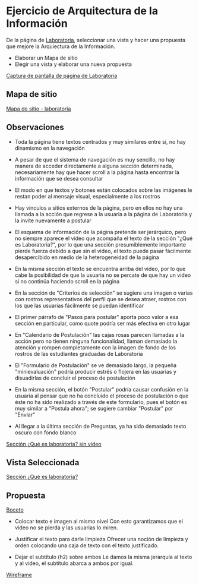 # Ejercicio de Arquitectura de la Información

De la página de [Laboratoria](http://convocatoria.laboratoria.la/), seleccionar una vista y hacer una propuesta que mejore la Arquiectura de la Información.

* Elaborar un Mapa de sitio
* Elegir una vista y elaborar una nueva propuesta

[Captura de pantalla de página de Laboratoria](./images/screencapture-convocatoria-laboratoria-la-2018-04-01-00_01_46.png)

## Mapa de sitio

[Mapa de sitio - laboratoria](./images/sitemap_laboratoria.png)


## Observaciones

* Toda la página tiene textos centrados y muy similares entre sí, no hay dinamismo en la navegación

* A pesar de que el sistema de navegación es muy sencillo, no hay manera de acceder directamente a alguna sección determinada, necesariamente hay que hacer scroll a la página hasta encontrar la información que se desea consultar

* El modo en que textos y botones están colocados sobre las imágenes le restan poder al mensaje visual, especialmente a los rostros 

* Hay vínculos a sitios externos de la página, pero en ellos no hay una llamada a la acción que regrese a la usuaria a la página de Laboratoria y la invite nuevamente a postular

* El esquema de información de la página pretende ser jerárquico, pero no siempre aparece el video que acompaña el texto de la sección "¿Qué es Laboratoria?", por lo que una sección presumiblemente importante pierde fuerza debido a que sin el video, el texto puede pasar fácilmente desapercibido en medio de la heterogeneidad de la página

* En la misma sección el texto se encuentra arriba del video, por lo que cabe la posibilidad de que la usuaria no se percate de que hay un video si no continúa haciendo scroll en la página

* En la sección de "Criterios de selección" se sugiere una imagen o varias con rostros representativos del perfil que se desea atraer, rostros con los que las usuarias fácilmente se puedan identificar 

* El primer párrafo de "Pasos para postular" aporta poco valor a esa sección en particular, como quote podría ser más efectiva en otro lugar

* En "Calendario de Postulación" las cajas rosas parecen llamadas a la acción pero no tienen ninguna funcionalidad, llaman demasiado la atención y rompen completamente con la imagen de fondo de los rostros de las estudiantes graduadas de Laboratoria

* El "Formulario de Postulación" se ve demasiado largo, la pequeña "minievaluación" podría producir estrés o flojera en las usuarias y disuadirlas de concluir el proceso de postulación

* En la misma sección, el botón "Postular" podría causar confusión en la usuaria al pensar que no ha concluido el proceso de postulación o que éste no ha sido realizado a través de este formulario, pues el botón es muy similar a "Postula ahora"; se sugiere cambiar "Postular" por "Enviar"

* Al llegar a la última sección de Preguntas, ya ha sido demasiado texto oscuro con fondo blanco 


[Sección ¿Qué es laboratoria? sin video](./images/screencapture-convocatoria-laboratoria-sin-video.png)


## Vista Seleccionada

[Sección ¿Qué es laboratoria?](./images/2018-01-04-00-12-31.jpeg)

## Propuesta

[Boceto](./images/IMG_20180402_114936168_2.jpg)

* Colocar texto e imagen al mismo nivel
Con esto garantizamos que el video no se pierda y las usuarias lo miren.

* Justificar el texto para darle limpieza
Ofrecer una noción de limpieza y orden colocando una caja de texto con el texto justificado.

* Dejar el subtítulo (h2) sobre ambos
Le damos la misma jerarquía al texto y al video, el subtítulo abarca a ambos por igual.

[Wireframe](./images/view_prop.png)


